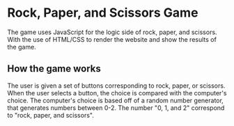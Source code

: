 # Rock, Paper, and Scissors Game

The game uses JavaScript for the logic side of rock, paper, and scissors. With the use of HTML/CSS to render the website and show the results of the game.

## How the game works
 The user is given a set of buttons corresponding to rock, paper, or scissors. When the user selects a button, the choice is compared with the computer's choice. The computer's choice is based off of a random number generator, that generates numbers between 0-2. The number "0, 1, and 2" correspond to "rock, paper, and scissors".